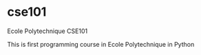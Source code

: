 # cse101
Ecole Polytechnique CSE101

This is first programming course in Ecole Polytechnique in Python
